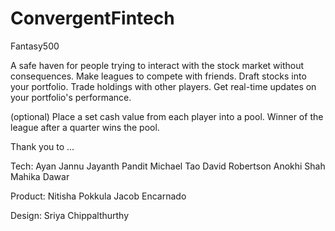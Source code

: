 # ConvergentFintech

Fantasy500

A safe haven for people trying to interact with the stock market without consequences.
Make leagues to compete with friends.
Draft stocks into your portfolio.
Trade holdings with other players.
Get real-time updates on your portfolio's performance.

(optional)
Place a set cash value from each player into a pool.
Winner of the league after a quarter wins the pool.

Thank you to ...

Tech:
Ayan Jannu
Jayanth Pandit 
Michael Tao
David Robertson
Anokhi Shah
Mahika Dawar

Product:
Nitisha Pokkula
Jacob Encarnado

Design:
Sriya Chippalthurthy
